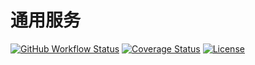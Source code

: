 # 通用服务

[![GitHub Workflow Status](https://img.shields.io/github/workflow/status/miaoxing/services/Build?style=flat-square)](https://github.com/miaoxing/services/actions)
[![Coverage Status](https://img.shields.io/coveralls/miaoxing/services.svg?style=flat-square)](https://coveralls.io/r/miaoxing/services?branch=master)
[![License](http://img.shields.io/badge/license-MIT-brightgreen.svg?style=flat-square)](http://www.opensource.org/licenses/MIT)
